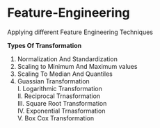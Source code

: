 # Feature-Engineering
Applying different Feature Engineering Techniques

**Types Of Transformation**
1. Normalization And Standardization
2. Scaling to Minimum And Maximum values
3. Scaling To Median And Quantiles
4. Guassian Transformation </br>
  I. Logarithmic Transformation </br>
  II. Reciprocal Trnasformation </br>
  III. Square Root Transformation </br>
  IV. Exponential Trnasformation </br>
  V. Box Cox Transformation </br>

